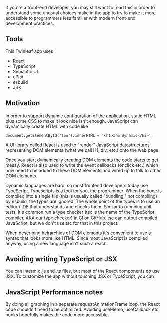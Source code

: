 If you're a front-end developer, you may still want to read this
in order to understand some unusual choices make in the app
to try to make it more accessible to programmers less familiar
with modern front-end development practices.

## Tools
This Twinleaf app uses
* React
* TypeScript
* Semantic UI
* uPlot
* esbuild
* JSX

## Motivation
In order to support dynamic configuration of the application, static HTML
plus some CSS to make it look nice isn't enough. JavaScript can dynamically
create HTML with code like

```
document.getElementById('foo').innerHTML = '<h1>I'm dynamic</hi>';
```

A UI library called React is used to "render" JavaScript datastructures
representing DOM elements (what we call H1, div, etc.) onto the web page.

Once you start dymamically creating DOM elements the code starts to get messy.
React is also used to write the event callbacks (onclick etc.) which now need
to be added to these DOM elements and wired up to talk to other DOM elements.

Dynamic languages are hard, so most frontend developers today use TypeScript.
Typescripts is a tool for you, the programmer. When the code is compiled
into a single file (this is usually called "bundling," not compiling) by esbuild,
the types are ignored. The whole point of the types is to use an editor / IDE
that understands and checks them. Similar to runnning unit tests, it's common
run a type checker (tsc is the name of the TypeScript compiler, AKA our type
checker) in CI on GitHub. tsc can output compiled JavaScript, but we don't use
tsc for that in this project.

When describing heirarchies of DOM elements it's convenient to use a syntax
that looks more like HTML. Since most JavaScript is compiled anyway, using a
new language isn't such a reach.

## Avoiding writing TypeScript or JSX

You can intermix .js and .ts files, but most of the React components do use
JSX. To customize the app without touching JSX or TypeScript, you can 

## JavaScript Performance notes

By doing all graphing in a separate requestAnimationFrame loop, the React
code shouldn't need to be optimized. Avoiding useMemo, useCallback etc. hooks
hopefully makes the code more accessible.
